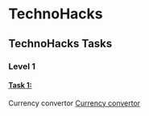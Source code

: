 # TechnoHacks

## TechnoHacks Tasks

### Level 1

#### [Task 1:](https://github.com/shyamgdev/technohacks/tree/main/tasks/task-1)
Currency convertor [Currency convertor](https://technohacks.netlify.app/tasks/level-1/task-1/)